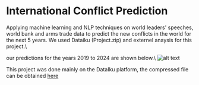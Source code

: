 # International Conflict Prediction
Applying machine learning and NLP techniques on world leaders' speeches, world bank and arms trade data to predict the new conflicts in the world for the next 5 years.
We used Dataiku (Project.zip) and externel anaysis for this project.\\

our predictions for the years 2019 to 2024 are shown below.\\
![alt text](https://github.com/chekirou/International_conflict_prediction/blob/master/predictions.png?raw=true)

This project was done mainly on the DataIku platform, the compressed file can be obtained [here](https://drive.google.com/file/d/134CFSdKYJag4CFf4wpnvVU5Ub7yLWa2a/view?usp=sharing)
